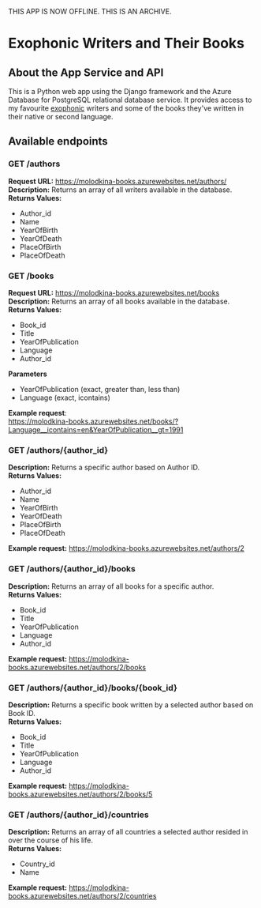 THIS APP IS NOW OFFLINE. THIS IS AN ARCHIVE.
#  Exophonic Writers and Their Books
## About the App Service and API

This is a Python web app using the Django framework and the Azure Database for PostgreSQL relational database service. It provides access to my favourite [exophonic](https://en.wiktionary.org/wiki/exophonic) writers and some of the books they've written in their native or second language.

## Available endpoints

### GET /authors
**Request URL:** https://molodkina-books.azurewebsites.net/authors/<br>
**Description:** Returns an array of all writers available in the database.<br>
**Returns Values:**
* Author_id
* Name
* YearOfBirth
* YearOfDeath
* PlaceOfBirth
* PlaceOfDeath

### GET /books
**Request URL:** https://molodkina-books.azurewebsites.net/books<br>
**Description:** Returns an array of all books available in the database.<br>
**Returns Values:**
* Book_id
* Title
* YearOfPublication
* Language
* Author_id<br>

**Parameters**
* YearOfPublication (exact, greater than, less than)
* Language (exact, icontains)<br>

**Example request**:<br> https://molodkina-books.azurewebsites.net/books/?Language__icontains=en&YearOfPublication__gt=1991

### GET /authors/{author_id}
**Description:** Returns a specific author based on Author ID.<br>
**Returns Values:**
* Author_id
* Name
* YearOfBirth
* YearOfDeath
* PlaceOfBirth
* PlaceOfDeath<br>

**Example request:** https://molodkina-books.azurewebsites.net/authors/2<br>

### GET /authors/{author_id}/books
**Description:** Returns an array of all books for a specific author.<br>
**Returns Values:**
* Book_id
* Title
* YearOfPublication
* Language
* Author_id<br>

**Example request:** https://molodkina-books.azurewebsites.net/authors/2/books<br>

### GET /authors/{author_id}/books/{book_id}
**Description:** Returns a specific book written by a selected author based on Book ID.<br>
**Returns Values:**
* Book_id
* Title
* YearOfPublication
* Language
* Author_id<br>

**Example request:** https://molodkina-books.azurewebsites.net/authors/2/books/5<br>

### GET /authors/{author_id}/countries
**Description:** Returns an array of all countries a selected author resided in over the course of his life.<br>
**Returns Values:**
* Country_id
* Name<br>

**Example request:** https://molodkina-books.azurewebsites.net/authors/2/countries<br>
